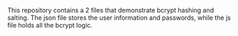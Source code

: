 This repository contains a 2 files that demonstrate bcrypt hashing and salting. The json file stores the user information and passwords, while the js file holds all the bcrypt logic.
